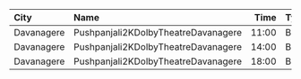 | City       | Name                                |  Time | Type    | Price | Capacity | Booked |
| :--------- | :---------------------------------- | ----: | :------ | ----: | -------: | -----: |
| Davanagere | Pushpanjali2KDolbyTheatreDavanagere | 11:00 | Balcony |  150₹ |      338 |    279 |
| Davanagere | Pushpanjali2KDolbyTheatreDavanagere | 14:00 | Balcony |  150₹ |      338 |    279 |
| Davanagere | Pushpanjali2KDolbyTheatreDavanagere | 18:00 | Balcony |  150₹ |      338 |    279 |
